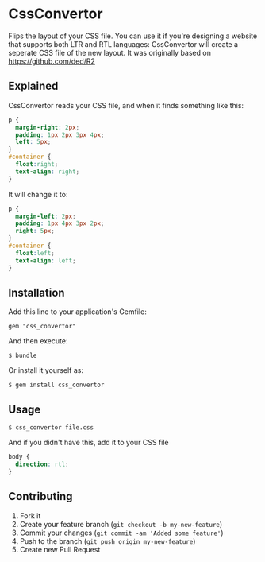 # CssConvertor

Flips the layout of your CSS file. You can use it if you're designing a website that supports both LTR and RTL languages: CssConvertor will create a seperate CSS file of the new layout. 
It was originally based on https://github.com/ded/R2

## Explained

CssConvertor reads your CSS file, and when it finds something like this:

```css
p {
  margin-right: 2px;
  padding: 1px 2px 3px 4px;
  left: 5px;
}
#container {
  float:right;
  text-align: right;
}
```

It will change it to:

```css
p {
  margin-left: 2px;
  padding: 1px 4px 3px 2px;
  right: 5px;
}
#container {
  float:left;
  text-align: left;
}
```

## Installation

Add this line to your application's Gemfile:

    gem "css_convertor"

And then execute:

    $ bundle

Or install it yourself as:

    $ gem install css_convertor

## Usage

```
$ css_convertor file.css
```
And if you didn't have this, add it to your CSS file
```css
body {
  direction: rtl;
}
```

## Contributing

1. Fork it
2. Create your feature branch (`git checkout -b my-new-feature`)
3. Commit your changes (`git commit -am 'Added some feature'`)
4. Push to the branch (`git push origin my-new-feature`)
5. Create new Pull Request
